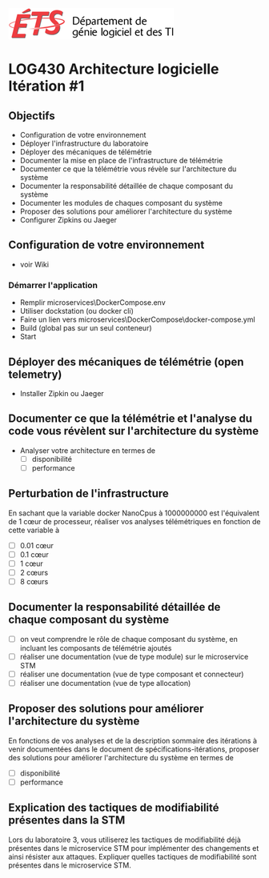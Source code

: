 ![log](../doc/assets/logo-logti.png)

# LOG430 Architecture logicielle Itération #1

## Objectifs
- Configuration de votre environnement
- Déployer l'infrastructure du laboratoire
- Déployer des mécaniques de télémétrie
- Documenter la mise en place de l'infrastructure de télémétrie
- Documenter ce que la télémétrie vous révèle sur l'architecture du système
- Documenter la responsabilité détaillée de chaque composant du système
- Documenter les modules de chaques composant du système
- Proposer des solutions pour améliorer l'architecture du système
- Configurer Zipkins ou Jaeger

## Configuration de votre environnement
- voir Wiki

### Démarrer l'application
 - Remplir microservices\DockerCompose\.env
 - Utiliser dockstation (ou docker cli)
 - Faire un lien vers microservices\DockerCompose\docker-compose.yml
 - Build (global pas sur un seul conteneur)
 - Start
    
## Déployer des mécaniques de télémétrie (open telemetry)
- Installer Zipkin ou Jaeger
  
## Documenter ce que la télémétrie et l'analyse du code vous révèlent sur l'architecture du système
- Analyser votre architecture en termes de 
  - [ ] disponibilité
  - [ ] performance

## Perturbation de l'infrastructure
En sachant que la variable docker NanoCpus à 1000000000 est l'équivalent de 1 cœur de processeur, réaliser vos analyses télémétriques en fonction de cette variable à
- [ ] 0.01 cœur
- [ ] 0.1 cœur
- [ ] 1 cœur
- [ ] 2 cœurs
- [ ] 8 cœurs

## Documenter la responsabilité détaillée de chaque composant du système

- [ ] on veut comprendre le rôle de chaque composant du système, en incluant les composants de télémétrie ajoutés
- [ ] réaliser une documentation (vue de type module) sur le microservice STM
- [ ] réaliser une documentation (vue de type composant et connecteur)
- [ ] réaliser une documentation (vue de type allocation)

## Proposer des solutions pour améliorer l'architecture du système

En fonctions de vos analyses et de la description sommaire des itérations à venir documentées dans le document de spécifications-itérations, proposer des solutions pour améliorer l'architecture du système en termes de
- [ ] disponibilité
- [ ] performance

## Explication des tactiques de modifiabilité présentes dans la STM

Lors du laboratoire 3, vous utiliserez les tactiques de modifiabilité déjà présentes dans le microservice STM pour implémenter des changements et ainsi résister aux attaques. Expliquer quelles tactiques de modifiabilité sont présentes dans le microservice STM.
